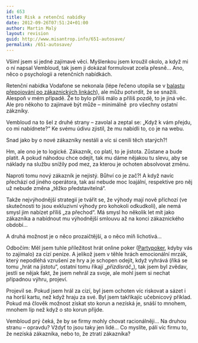 ```yaml
---
id: 653
title: Risk a retenční nabídky
date: 2012-09-26T07:51:24+01:00
author: Martin Malý
layout: revision
guid: http://www.misantrop.info/651-autosave/
permalink: /651-autosave/
---
```

Všiml jsem si jedné zajímavé věci. Myšlenkou jsem kroužil okolo, a když mi o ní napsal Vembloud, tak jsem ji dokázal formulovat zcela přesně&#8230; Ano, něco o psychologii a retenčních nabídkách.

<!--more-->

Retenční nabídka Vodafone se nekonala (lépe řečeno utopila se v [balastu přepojování po zákaznických linkách](http://www.misantrop.info/vodafone-odchazeni/)), ale můžu potvrdit, že se snažili. Alespoň v mém případě. Že to bylo příliš málo a příliš pozdě, to je jiná věc. Ale pro někoho to zajímavé být může &#8211; minimálně  pro všechny ostatní zákzníky.

Vembloud na to šel z druhé strany &#8211; zavolal a zeptal se: &#8222;Když k vám přejdu, co mi nabídnete?&#8220; Ke svému údivu zjistil, že mu nabídli to, co je na webu.

Snad jako by o nové zákazníky nestáli a víc si cenili těch starých?!

Hm, ale ono je to logické. Zákazník, co platí, to je jistota. Zůstane a bude platit. A pokud náhodou chce odejít, tak mu dáme nějakou tu slevu, aby se náklady na službu snížily pod mez, za kterou je ochoten absolvovat změnu.

Naproti tomu nový zákazník je nejistý. Bůhví co je zač?! A když navíc přechází od jiného operátora, tak asi nebude moc loajální, respektive pro něj už nebude změna &#8222;těžko představitelná&#8220;.

Takže nejvýhodnější strategií je tvářit se, že výhody mají nově příchozí (ve skutečnosti to jsou exkluzivní výhody pro kohokoli odkudkoli), ale nemá smysl jim nabízet příliš &#8222;za přechod&#8220;. Má smysl ho několik let mít jako zákazníka a nabídnout mu výhodnější smlouvu až na konci zákaznického období&#8230;

A druhá možnost je o něco prozaičtější, a o něco míň lichotivá&#8230;

Odbočím: Měl jsem tuhle příležitost hrát online poker ([Partypoker](http://cz.partypoker.com/), kdyby vás to zajímalo) za cizí peníze. A jelikož jsem v těhle hrách emocionální mrzák, který nepodléhá vzrušení ze hry a je schopen odejít, když vyhrává (říká se tomu &#8222;hrát na jistotu&#8220;, ostatní tomu říkají &#8222;_přizdisráč_&#8222;), tak jsem byl zvědav, jestli se nějak fakt, že jsem nehrál za svoje, ale mohl jsem si nechat případnou výhru, projeví.

Projevil se. Pokud jsem hrál za cizí, byl jsem ochoten víc riskovat a sázet i na horší kartu, než když hraju za své. Byl jsem takříkajíc učebnicový příklad. Pokud má člověk možnost získat sto korun a nezíská je, snáší to mnohem, mnohem líp než když o sto korun přijde.

Vembloud prý čeká, že by se firmy mohly chovat racionálněji&#8230; Na druhou stranu &#8211; opravdu? Vždyť to jsou taky jen lidé&#8230; Co myslíte, pálí víc firmu to, že nezíská zákazníka, nebo to, že ztratí zákazníka?